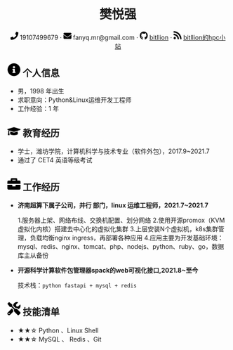  <center>
     <h1>樊悦强</h1>
     <div>
         <span>
             <img src="assets/phone-solid.svg" width="18px">
             19107499679
         </span>
         ·
         <span>
             <img src="assets/envelope-solid.svg" width="18px">
             fanyq.mr@gmail.com
         </span>
         ·
         <span>
             <img src="assets/github-brands.svg" width="18px">
             <a href="https://github.com/bitllion">bitllion</a>
         </span>
         ·
         <span>
             <img src="assets/rss-solid.svg" width="18px">
             <a href="blog.bitllion.top">bitllion的hpc小站</a>
         </span>
     </div>
 </center>


 ## <img src="assets/info-circle-solid.svg" width="30px"> 个人信息 

 - 男，1998 年出生
 - 求职意向：Python&Linux运维开发工程师
 - 工作经验：1 年

## <img src="assets/graduation-cap-solid.svg" width="30px"> 教育经历

- 学士，潍坊学院，计算机科学与技术专业（软件外包），2017.9~2021.7
- 通过了 CET4 英语等级考试

## <img src="assets/briefcase-solid.svg" width="30px"> 工作经历

- **济南超算下属子公司，并行 部门，linux 运维工程师，2021.7~2021.7**

    1.服务器上架、网络布线、交换机配置、划分网络
    2.使用开源promox（KVM虚拟化内核）搭建去中心化的虚拟化集群
    3.上层安装N个虚拟机，k8s集群管理，负载均衡nginx ingress，再部署各种应用
    4.应用主要为开发基础环境：mysql、redis、nginx、tomcat、php、nodejs、python、ruby、go，数据库主从备份
    
- **开源科学计算软件包管理器spack的web可视化接口,2021.8~至今**
  
  技术栈：`python fastapi + mysql + redis`

## <img src="assets/tools-solid.svg" width="30px"> 技能清单

- ★★☆ Python 、Linux Shell
- ★★☆ MySQL 、 Redis 、Git